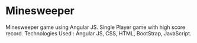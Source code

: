 # Minesweeper
Minesweeper game using Angular JS. Single Player game with high score record. Technologies Used : Angular JS, CSS, HTML, BootStrap, JavaScript.
